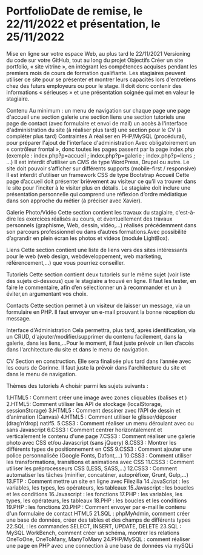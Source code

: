 # PortfolioDate de remise, le 22/11/2022 et présentation, le 25/11/2022
Mise en ligne sur votre espace Web, au plus tard le 22/11/2021
Versioning du code sur votre GitHub, tout au long du projet
Objectifs
Créer un site portfolio, « site vitrine », en intégrant les compétences acquises pendant les premiers mois de cours de formation qualifiante. Les stagiaires peuvent utiliser ce site pour se présenter et montrer leurs capacités lors d'entretiens chez des futurs employeurs ou pour le stage. Il doit donc contenir des informations « sérieuses » et une présentation soignée qui met en valeur le stagiaire.

Contenu
Au minimum :
un menu de navigation sur chaque page
une page d'accueil
une section galerie
une section liens
une section tutoriels
une page de contact (avec formulaire et envoi de mail)
un accès à l'interface d'administration du site (à réaliser plus tard)
une section pour le CV (à compléter plus tard)
Contraintes
A réaliser en PHP/MySQL (procédural), pour préparer l'ajout de l'interface d'administration
Avec obligatoirement un « contrôleur frontal », donc toutes les pages passent par la page index.php (exemple : index.php?p=accueil ; index.php?p=galerie ; index.php?p=liens ; ...)
Il est interdit d'utiliser un CMS de type WordPress, Drupal ou autre.
Le site doit pouvoir s’afficher sur différents supports (mobile-first / responsive)
Il est interdit d’utiliser un framework CSS de type Bootstrap
Accueil
Cette page d’accueil doit présenter brièvement au visiteur ce qu’il va trouver dans le site pour l’inciter à le visiter plus en détails. Le stagiaire doit inclure une présentation personnelle qui comprend une réflexion d’ordre médiatique dans son approche du métier (à préciser avec Xavier).

Galerie Photo/Vidéo
Cette section contient les travaux du stagiaire, c'est-à-dire les exercices réalisés au cours, et éventuellement des travaux personnels (graphisme, Web, dessin, vidéo,...) réalisés précédemment dans son parcours professionnel ou dans d’autres formations.Avec possibilité d’agrandir en plein écran les photos et vidéos (module LightBox).

Liens
Cette section contient une liste de liens vers des sites intéressants pour le web (web design, webdéveloppement, web marketing, référencement,...) que vous pourriez conseiller.

Tutoriels
Cette section contient deux tutoriels sur le même sujet (voir liste des sujets ci-dessous) que le stagiaire a trouvé en ligne. Il faut les tester, en faire le commentaire, afin d’en sélectionner un à recommander et un à éviter,en argumentant vos choix.

Contacts
Cette section permet à un visiteur de laisser un message, via un formulaire en PHP. Il faut envoyer un e-mail prouvant la bonne réception du message.

Interface d'Administration
Cela permettra, plus tard, après identification, via un CRUD, d'ajouter/modifier/supprimer du contenu facilement, dans la galerie, dans les liens,...Pour le moment, il faut juste prévoir un lien d’accès dans l'architecture du site et dans le menu de navigation.

CV
Section en construction. Elle sera finalisée plus tard dans l’année avec les cours de Corinne. Il faut juste la prévoir dans l'architecture du site et dans le menu de navigation.

Thèmes des tutoriels
A choisir parmi les sujets suivants :

1.HTML5 : Comment créer une image avec zones cliquables (balises et )
2.HTML5: Comment utiliser les API de stockage (localStorage, sessionStorage)
3.HTML5 : Comment dessiner avec l’API de dessin et d’animation (Canvas)
4.HTML5 : Comment utiliser le glisser/déposer (drag’n’drop) natif5.
5.CSS3 : Comment réaliser un menu déroulant avec ou sans Javascript
6.CSS3 : Comment centrer horizontalement et verticalement le contenu d'une page
7.CSS3 : Comment réaliser une galerie photo avec CSS et/ou Javascript (sans jQuery)
8.CSS3 : Montrer les différents types de positionnement en CSS
9.CSS3 : Comment ajouter une police personnalisée (Google Fonts, Dafont,...)
10.CSS3 : Comment utiliser les transformations, transitions et animations avec CSS
11.CSS3 : Comment utiliser les préprocesseurs CSS (LESS, SASS,...)
12.CSS3 : Comment automatiser les tâches (minifier, concaténer, autopréfixer, Grunt, Gulp,...)
13.FTP : Comment mettre un site en ligne avec Filezilla
14.JavaScript : les variables, les types, les opérateurs, les tableaux
15.Javascript : les boucles et les conditions
16.Javascript : les fonctions
17.PHP : les variables, les types, les opérateurs, les tableaux
18.PHP : les boucles et les conditions
19.PHP : les fonctions
20.PHP : Comment envoyer par e-mail le contenu d'un formulaire de contact HTML5
21.SQL : phpMyAdmin, comment créer une base de données, créer des tables et des champs de différents types
22.SQL : les commandes SELECT, INSERT, UPDATE, DELETE
23.SQL : MySQL WorkBench, comment créer un schéma, montrer les relations OneToOne, OneToMany, ManyToMany
24.PHP/MySQL : comment réaliser une page en PHP avec une connection à une base de données via mySQLi
